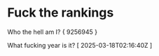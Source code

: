 # Fuck the rankings

Who the hell am I?
{ 9256945 }

What fucking year is it?
[ 2025-03-18T02:16:40Z ]
